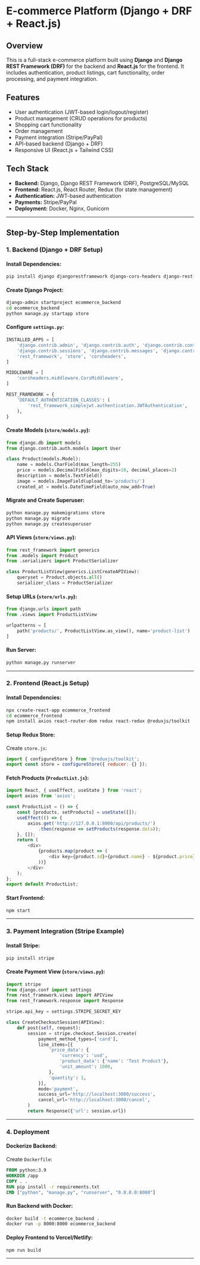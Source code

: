 # E-commerce Platform (Django + DRF + React.js)

## Overview
This is a full-stack e-commerce platform built using **Django** and **Django REST Framework (DRF)** for the backend and **React.js** for the frontend. It includes authentication, product listings, cart functionality, order processing, and payment integration.

## Features
- User authentication (JWT-based login/logout/register)
- Product management (CRUD operations for products)
- Shopping cart functionality
- Order management
- Payment integration (Stripe/PayPal)
- API-based backend (Django + DRF)
- Responsive UI (React.js + Tailwind CSS)

## Tech Stack
- **Backend:** Django, Django REST Framework (DRF), PostgreSQL/MySQL
- **Frontend:** React.js, React Router, Redux (for state management)
- **Authentication:** JWT-based authentication
- **Payments:** Stripe/PayPal
- **Deployment:** Docker, Nginx, Gunicorn

---

## Step-by-Step Implementation

### 1. Backend (Django + DRF Setup)
#### Install Dependencies:
```bash
pip install django djangorestframework django-cors-headers django-rest-framework-simplejwt stripe
```

#### Create Django Project:
```bash
django-admin startproject ecommerce_backend
cd ecommerce_backend
python manage.py startapp store
```

#### Configure `settings.py`:
```python
INSTALLED_APPS = [
    'django.contrib.admin', 'django.contrib.auth', 'django.contrib.contenttypes',
    'django.contrib.sessions', 'django.contrib.messages', 'django.contrib.staticfiles',
    'rest_framework', 'store', 'corsheaders',
]

MIDDLEWARE = [
    'corsheaders.middleware.CorsMiddleware',
]

REST_FRAMEWORK = {
    'DEFAULT_AUTHENTICATION_CLASSES': (
        'rest_framework_simplejwt.authentication.JWTAuthentication',
    ),
}
```

#### Create Models (`store/models.py`):
```python
from django.db import models
from django.contrib.auth.models import User

class Product(models.Model):
    name = models.CharField(max_length=255)
    price = models.DecimalField(max_digits=10, decimal_places=2)
    description = models.TextField()
    image = models.ImageField(upload_to='products/')
    created_at = models.DateTimeField(auto_now_add=True)
```

#### Migrate and Create Superuser:
```bash
python manage.py makemigrations store
python manage.py migrate
python manage.py createsuperuser
```

#### API Views (`store/views.py`):
```python
from rest_framework import generics
from .models import Product
from .serializers import ProductSerializer

class ProductListView(generics.ListCreateAPIView):
    queryset = Product.objects.all()
    serializer_class = ProductSerializer
```

#### Setup URLs (`store/urls.py`):
```python
from django.urls import path
from .views import ProductListView

urlpatterns = [
    path('products/', ProductListView.as_view(), name='product-list')
]
```

#### Run Server:
```bash
python manage.py runserver
```

---

### 2. Frontend (React.js Setup)
#### Install Dependencies:
```bash
npx create-react-app ecommerce_frontend
cd ecommerce_frontend
npm install axios react-router-dom redux react-redux @reduxjs/toolkit
```

#### Setup Redux Store:
Create `store.js`:
```javascript
import { configureStore } from '@reduxjs/toolkit';
export const store = configureStore({ reducer: {} });
```

#### Fetch Products (`ProductList.js`):
```javascript
import React, { useEffect, useState } from 'react';
import axios from 'axios';

const ProductList = () => {
    const [products, setProducts] = useState([]);
    useEffect(() => {
        axios.get('http://127.0.0.1:8000/api/products/')
            .then(response => setProducts(response.data));
    }, []);
    return (
        <div>
            {products.map(product => (
                <div key={product.id}>{product.name} - ${product.price}</div>
            ))}
        </div>
    );
};
export default ProductList;
```

#### Start Frontend:
```bash
npm start
```

---

### 3. Payment Integration (Stripe Example)
#### Install Stripe:
```bash
pip install stripe
```

#### Create Payment View (`store/views.py`):
```python
import stripe
from django.conf import settings
from rest_framework.views import APIView
from rest_framework.response import Response

stripe.api_key = settings.STRIPE_SECRET_KEY

class CreateCheckoutSession(APIView):
    def post(self, request):
        session = stripe.checkout.Session.create(
            payment_method_types=['card'],
            line_items=[{
                'price_data': {
                    'currency': 'usd',
                    'product_data': {'name': 'Test Product'},
                    'unit_amount': 1000,
                },
                'quantity': 1,
            }],
            mode='payment',
            success_url='http://localhost:3000/success',
            cancel_url='http://localhost:3000/cancel',
        )
        return Response({'url': session.url})
```

---

### 4. Deployment
#### Dockerize Backend:
Create `Dockerfile`:
```dockerfile
FROM python:3.9
WORKDIR /app
COPY . .
RUN pip install -r requirements.txt
CMD ["python", "manage.py", "runserver", "0.0.0.0:8000"]
```

#### Run Backend with Docker:
```bash
docker build -t ecommerce_backend .
docker run -p 8000:8000 ecommerce_backend
```

#### Deploy Frontend to Vercel/Netlify:
```bash
npm run build
```

---

